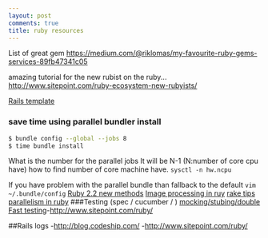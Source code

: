 ```yaml
---
layout: post
comments: true
title: ruby resources
---
```

List of great gem 
https://medium.com/@riklomas/my-favourite-ruby-gems-services-89fb47341c05

amazing tutorial for the new rubist on the ruby...
http://www.sitepoint.com/ruby-ecosystem-new-rubyists/

[Rails template](http://stackoverflow.com/questions/11390512/new-to-rails-which-one-do-you-suggest-and-why-erb-haml-or-slim)

### save time using parallel bundler install 
```sh
$ bundle config --global --jobs 8
$ time bundle install
```
What is the number for the parallel jobs 
It will be N-1 (N:number of core cpu have)
how to find number of core machine have.
`sysctl -n hw.ncpu`

If you have problem with the parallel bundle than fallback to the default
`vim ~/.bundle/config`
[Ruby 2.2 new methods](http://www.sitepoint.com/new-methods-ruby-2-2/)
[Image processing in ruy](http://www.sitepoint.com/image-processing-rails/)
[rake tips](https://github.com/ruby/rake)
[parallelism in ruby](http://www.toptal.com/ruby/ruby-concurrency-and-parallelism-a-practical-primer)
###Testing (spec / cucumber / )
[mocking/stubing/double](http://blog.codeship.com/rspec-stub-and-mock/)
[Fast testing](http://blog.codeship.com/faster-rails-tests/)-http://www.sitepoint.com/ruby/

##Rails logs
-http://blog.codeship.com/
-http://www.sitepoint.com/ruby/

